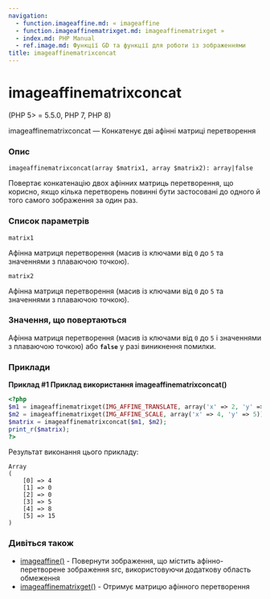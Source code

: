 ```yaml
---
navigation:
  - function.imageaffine.md: « imageaffine
  - function.imageaffinematrixget.md: imageaffinematrixget »
  - index.md: PHP Manual
  - ref.image.md: Функції GD та функції для роботи із зображеннями
title: imageaffinematrixconcat
---
```

# imageaffinematrixconcat

(PHP 5> = 5.5.0, PHP 7, PHP 8)

imageaffinematrixconcat — Конкатенує дві афінні матриці перетворення

### Опис

```methodsynopsis
imageaffinematrixconcat(array $matrix1, array $matrix2): array|false
```

Повертає конкатенацію двох афінних матриць перетворення, що корисно, якщо кілька перетворень повинні бути застосовані до одного й того самого зображення за один раз.

### Список параметрів

`matrix1`

Афінна матриця перетворення (масив із ключами від `0` до `5` та значеннями з плаваючою точкою).

`matrix2`

Афінна матриця перетворення (масив із ключами від `0` до `5` та значеннями з плаваючою точкою).

### Значення, що повертаються

Афінна матриця перетворення (масив із ключами від `0` до `5` і значеннями з плаваючою точкою) або **`false`** у разі виникнення помилки.

### Приклади

**Приклад #1 Приклад використання **imageaffinematrixconcat()****

```php
<?php
$m1 = imageaffinematrixget(IMG_AFFINE_TRANSLATE, array('x' => 2, 'y' => 3));
$m2 = imageaffinematrixget(IMG_AFFINE_SCALE, array('x' => 4, 'y' => 5));
$matrix = imageaffinematrixconcat($m1, $m2);
print_r($matrix);
?>
```

Результат виконання цього прикладу:

```
Array
(
    [0] => 4
    [1] => 0
    [2] => 0
    [3] => 5
    [4] => 8
    [5] => 15
)
```

### Дивіться також

-   [imageaffine()](function.imageaffine.md) - Повернути зображення, що містить афінно-перетворене зображення src, використовуючи додаткову область обмеження
-   [imageaffinematrixget()](function.imageaffinematrixget.md) - Отримує матрицю афінного перетворення
